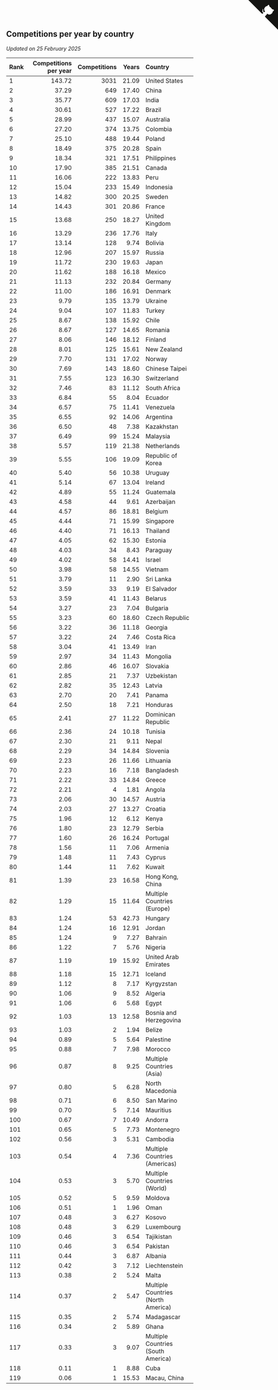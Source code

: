 ## Competitions per year by country

*Updated on 25 February 2025*

| Rank | Competitions per year | Competitions | Years | Country |
| :--- | ---: | ---: | ---: | :--- |
| 1 | 143.72 | 3031 | 21.09 | United States |
| 2 | 37.29 | 649 | 17.40 | China |
| 3 | 35.77 | 609 | 17.03 | India |
| 4 | 30.61 | 527 | 17.22 | Brazil |
| 5 | 28.99 | 437 | 15.07 | Australia |
| 6 | 27.20 | 374 | 13.75 | Colombia |
| 7 | 25.10 | 488 | 19.44 | Poland |
| 8 | 18.49 | 375 | 20.28 | Spain |
| 9 | 18.34 | 321 | 17.51 | Philippines |
| 10 | 17.90 | 385 | 21.51 | Canada |
| 11 | 16.06 | 222 | 13.83 | Peru |
| 12 | 15.04 | 233 | 15.49 | Indonesia |
| 13 | 14.82 | 300 | 20.25 | Sweden |
| 14 | 14.43 | 301 | 20.86 | France |
| 15 | 13.68 | 250 | 18.27 | United Kingdom |
| 16 | 13.29 | 236 | 17.76 | Italy |
| 17 | 13.14 | 128 | 9.74 | Bolivia |
| 18 | 12.96 | 207 | 15.97 | Russia |
| 19 | 11.72 | 230 | 19.63 | Japan |
| 20 | 11.62 | 188 | 16.18 | Mexico |
| 21 | 11.13 | 232 | 20.84 | Germany |
| 22 | 11.00 | 186 | 16.91 | Denmark |
| 23 | 9.79 | 135 | 13.79 | Ukraine |
| 24 | 9.04 | 107 | 11.83 | Turkey |
| 25 | 8.67 | 138 | 15.92 | Chile |
| 26 | 8.67 | 127 | 14.65 | Romania |
| 27 | 8.06 | 146 | 18.12 | Finland |
| 28 | 8.01 | 125 | 15.61 | New Zealand |
| 29 | 7.70 | 131 | 17.02 | Norway |
| 30 | 7.69 | 143 | 18.60 | Chinese Taipei |
| 31 | 7.55 | 123 | 16.30 | Switzerland |
| 32 | 7.46 | 83 | 11.12 | South Africa |
| 33 | 6.84 | 55 | 8.04 | Ecuador |
| 34 | 6.57 | 75 | 11.41 | Venezuela |
| 35 | 6.55 | 92 | 14.06 | Argentina |
| 36 | 6.50 | 48 | 7.38 | Kazakhstan |
| 37 | 6.49 | 99 | 15.24 | Malaysia |
| 38 | 5.57 | 119 | 21.38 | Netherlands |
| 39 | 5.55 | 106 | 19.09 | Republic of Korea |
| 40 | 5.40 | 56 | 10.38 | Uruguay |
| 41 | 5.14 | 67 | 13.04 | Ireland |
| 42 | 4.89 | 55 | 11.24 | Guatemala |
| 43 | 4.58 | 44 | 9.61 | Azerbaijan |
| 44 | 4.57 | 86 | 18.81 | Belgium |
| 45 | 4.44 | 71 | 15.99 | Singapore |
| 46 | 4.40 | 71 | 16.13 | Thailand |
| 47 | 4.05 | 62 | 15.30 | Estonia |
| 48 | 4.03 | 34 | 8.43 | Paraguay |
| 49 | 4.02 | 58 | 14.41 | Israel |
| 50 | 3.98 | 58 | 14.55 | Vietnam |
| 51 | 3.79 | 11 | 2.90 | Sri Lanka |
| 52 | 3.59 | 33 | 9.19 | El Salvador |
| 53 | 3.59 | 41 | 11.43 | Belarus |
| 54 | 3.27 | 23 | 7.04 | Bulgaria |
| 55 | 3.23 | 60 | 18.60 | Czech Republic |
| 56 | 3.22 | 36 | 11.18 | Georgia |
| 57 | 3.22 | 24 | 7.46 | Costa Rica |
| 58 | 3.04 | 41 | 13.49 | Iran |
| 59 | 2.97 | 34 | 11.43 | Mongolia |
| 60 | 2.86 | 46 | 16.07 | Slovakia |
| 61 | 2.85 | 21 | 7.37 | Uzbekistan |
| 62 | 2.82 | 35 | 12.43 | Latvia |
| 63 | 2.70 | 20 | 7.41 | Panama |
| 64 | 2.50 | 18 | 7.21 | Honduras |
| 65 | 2.41 | 27 | 11.22 | Dominican Republic |
| 66 | 2.36 | 24 | 10.18 | Tunisia |
| 67 | 2.30 | 21 | 9.11 | Nepal |
| 68 | 2.29 | 34 | 14.84 | Slovenia |
| 69 | 2.23 | 26 | 11.66 | Lithuania |
| 70 | 2.23 | 16 | 7.18 | Bangladesh |
| 71 | 2.22 | 33 | 14.84 | Greece |
| 72 | 2.21 | 4 | 1.81 | Angola |
| 73 | 2.06 | 30 | 14.57 | Austria |
| 74 | 2.03 | 27 | 13.27 | Croatia |
| 75 | 1.96 | 12 | 6.12 | Kenya |
| 76 | 1.80 | 23 | 12.79 | Serbia |
| 77 | 1.60 | 26 | 16.24 | Portugal |
| 78 | 1.56 | 11 | 7.06 | Armenia |
| 79 | 1.48 | 11 | 7.43 | Cyprus |
| 80 | 1.44 | 11 | 7.62 | Kuwait |
| 81 | 1.39 | 23 | 16.58 | Hong Kong, China |
| 82 | 1.29 | 15 | 11.64 | Multiple Countries (Europe) |
| 83 | 1.24 | 53 | 42.73 | Hungary |
| 84 | 1.24 | 16 | 12.91 | Jordan |
| 85 | 1.24 | 9 | 7.27 | Bahrain |
| 86 | 1.22 | 7 | 5.76 | Nigeria |
| 87 | 1.19 | 19 | 15.92 | United Arab Emirates |
| 88 | 1.18 | 15 | 12.71 | Iceland |
| 89 | 1.12 | 8 | 7.17 | Kyrgyzstan |
| 90 | 1.06 | 9 | 8.52 | Algeria |
| 91 | 1.06 | 6 | 5.68 | Egypt |
| 92 | 1.03 | 13 | 12.58 | Bosnia and Herzegovina |
| 93 | 1.03 | 2 | 1.94 | Belize |
| 94 | 0.89 | 5 | 5.64 | Palestine |
| 95 | 0.88 | 7 | 7.98 | Morocco |
| 96 | 0.87 | 8 | 9.25 | Multiple Countries (Asia) |
| 97 | 0.80 | 5 | 6.28 | North Macedonia |
| 98 | 0.71 | 6 | 8.50 | San Marino |
| 99 | 0.70 | 5 | 7.14 | Mauritius |
| 100 | 0.67 | 7 | 10.49 | Andorra |
| 101 | 0.65 | 5 | 7.73 | Montenegro |
| 102 | 0.56 | 3 | 5.31 | Cambodia |
| 103 | 0.54 | 4 | 7.36 | Multiple Countries (Americas) |
| 104 | 0.53 | 3 | 5.70 | Multiple Countries (World) |
| 105 | 0.52 | 5 | 9.59 | Moldova |
| 106 | 0.51 | 1 | 1.96 | Oman |
| 107 | 0.48 | 3 | 6.27 | Kosovo |
| 108 | 0.48 | 3 | 6.29 | Luxembourg |
| 109 | 0.46 | 3 | 6.54 | Tajikistan |
| 110 | 0.46 | 3 | 6.54 | Pakistan |
| 111 | 0.44 | 3 | 6.87 | Albania |
| 112 | 0.42 | 3 | 7.12 | Liechtenstein |
| 113 | 0.38 | 2 | 5.24 | Malta |
| 114 | 0.37 | 2 | 5.47 | Multiple Countries (North America) |
| 115 | 0.35 | 2 | 5.74 | Madagascar |
| 116 | 0.34 | 2 | 5.89 | Ghana |
| 117 | 0.33 | 3 | 9.07 | Multiple Countries (South America) |
| 118 | 0.11 | 1 | 8.88 | Cuba |
| 119 | 0.06 | 1 | 15.53 | Macau, China |


<a href="https://github.com/JustinTimeCuber/wca_statistics" class="github-corner" aria-label="View source on Github"><svg width="80" height="80" viewBox="0 0 250 250" style="fill:#151513; color:#fff; position: absolute; top: 0; border: 0; right: 0;" aria-hidden="true"><path d="M0,0 L115,115 L130,115 L142,142 L250,250 L250,0 Z"></path><path d="M128.3,109.0 C113.8,99.7 119.0,89.6 119.0,89.6 C122.0,82.7 120.5,78.6 120.5,78.6 C119.2,72.0 123.4,76.3 123.4,76.3 C127.3,80.9 125.5,87.3 125.5,87.3 C122.9,97.6 130.6,101.9 134.4,103.2" fill="currentColor" style="transform-origin: 130px 106px;" class="octo-arm"></path><path d="M115.0,115.0 C114.9,115.1 118.7,116.5 119.8,115.4 L133.7,101.6 C136.9,99.2 139.9,98.4 142.2,98.6 C133.8,88.0 127.5,74.4 143.8,58.0 C148.5,53.4 154.0,51.2 159.7,51.0 C160.3,49.4 163.2,43.6 171.4,40.1 C171.4,40.1 176.1,42.5 178.8,56.2 C183.1,58.6 187.2,61.8 190.9,65.4 C194.5,69.0 197.7,73.2 200.1,77.6 C213.8,80.2 216.3,84.9 216.3,84.9 C212.7,93.1 206.9,96.0 205.4,96.6 C205.1,102.4 203.0,107.8 198.3,112.5 C181.9,128.9 168.3,122.5 157.7,114.1 C157.9,116.9 156.7,120.9 152.7,124.9 L141.0,136.5 C139.8,137.7 141.6,141.9 141.8,141.8 Z" fill="currentColor" class="octo-body"></path></svg></a><style>.github-corner:hover .octo-arm{animation:octocat-wave 560ms ease-in-out}@keyframes octocat-wave{0%,100%{transform:rotate(0)}20%,60%{transform:rotate(-25deg)}40%,80%{transform:rotate(10deg)}}@media (max-width:500px){.github-corner:hover .octo-arm{animation:none}.github-corner .octo-arm{animation:octocat-wave 560ms ease-in-out}}</style>

